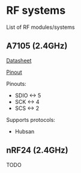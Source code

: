 # RF systems

List of RF modules/systems

## A7105 (2.4GHz)

[Datasheet](https://drive.google.com/file/d/0B_ctPy0pJuW6VzdEQV9HdjduYVU/view)

[Pinout](A7105_pinout.png)

Pinouts:
  - SDIO <-> 5
  - SCK <-> 4
  - SCS <-> 2

Supports protocols:
  - Hubsan

## nRF24 (2.4GHz)

TODO

